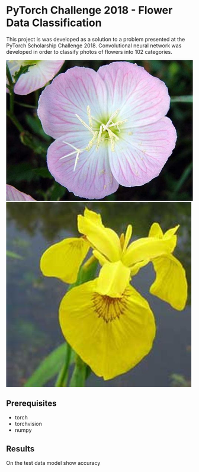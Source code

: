 # PyTorch Challenge 2018 - Flower Data Classification

This project is was developed as a solution to a problem presented at the PyTorch Scholarship Challenge 2018. Convolutional neural network was developed in order to classify photos of flowers into 102 categories.

![](images/flower1.jpg "Pink primrose")
![](images/flower2.jpg "Yellow iris")

## Prerequisites

* torch
* torchvision
* numpy 

## Results

On the test data model show accuracy 
